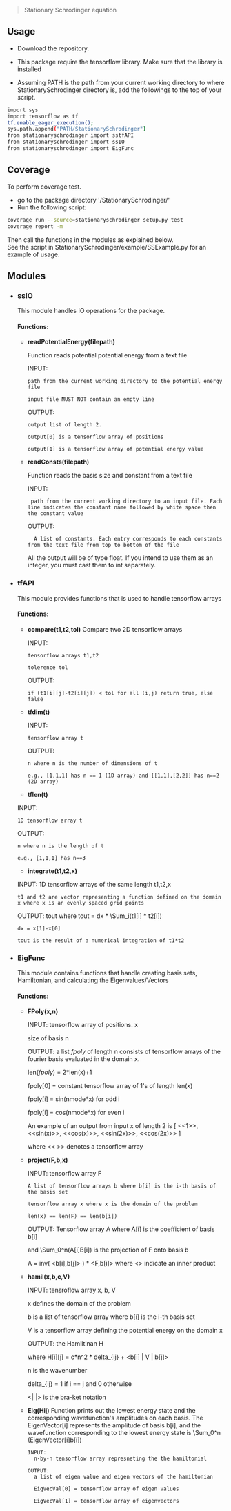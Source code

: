 
> Stationary Schrodinger equation

## Usage
  * Download the repository.

  * This package require the tensorflow library. Make sure that the library is installed

  * Assuming PATH is the path from your current working directory to where StationarySchrodinger directory is, add the followings to the top of your script.

```sh
import sys
import tensorflow as tf
tf.enable_eager_execution();
sys.path.append("PATH/StationarySchrodinger")
from stationaryschrodinger import sstfAPI
from stationaryschrodinger import ssIO
from stationaryschrodinger import EigFunc
```
## Coverage
  To perform coverage test. 

  * go to the package directory '/StationarySchrodinger/'
  * Run the following script:
  ```sh
  coverage run --source=stationaryschrodinger setup.py test
  coverage report -m
  ```
Then call the functions in the modules as explained below.  
See the script in StationarySchrodinger/example/SSExample.py for an example of usage.  

## Modules
* ### ssIO
    This module handles IO operations for the package. 
    #### Functions:
    * **readPotentialEnergy(filepath)**

         Function reads potential potential energy from a text file

         INPUT: 

          path from the current working directory to the potential energy file 

          input file MUST NOT contain an empty line

         OUTPUT: 

          output list of length 2. 

          output[0] is a tensorflow array of positions

          output[1] is a tensorflow array of potential energy value

    * **readConsts(filepath)**

         Function reads the basis size and constant from a text file

         INPUT:

           path from the current working directory to an input file. Each line indicates the constant name followed by white space then the constant value

         OUTPUT: 

            A list of constants. Each entry corresponds to each constants from the text file from top to bottom of the file


         All the output will be of type float. If you intend to use them as an integer, you must cast them to int separately. 

        
* ### tfAPI
    This module provides functions that is used to handle tensorflow arrays

    #### Functions:

    * **compare(t1,t2,tol)**
        Compare two 2D tensorflow arrays

        INPUT: 

          tensorflow arrays t1,t2

          tolerence tol

        OUTPUT: 

          if (t1[i][j]-t2[i][j]) < tol for all (i,j) return true, else false


    * **tfdim(t)**  

        INPUT: 

          tensorflow array t

        OUTPUT: 

          n where n is the number of dimensions of t 

          e.g., [1,1,1] has n == 1 (1D array) and [[1,1],[2,2]] has n==2 (2D array)
          
    * **tflen(t)**

     INPUT: 

      1D tensorflow array t

     OUTPUT: 

      n where n is the length of t

      e.g., [1,1,1] has n==3

          
    * **integrate(t1,t2,x)** 

     INPUT: 
      1D tensorflow arrays of the same length t1,t2,x

      t1 and t2 are vector representing a function defined on the domain x where x is an evenly spaced grid points

     OUTPUT: 
      tout where tout = dx * \Sum_i(t1[i] * t2[i])

      dx = x[1]-x[0]

      tout is the result of a numerical integration of t1*t2


          
* ### EigFunc 

    This module contains functions that handle creating basis sets, Hamiltonian, and calculating the Eigenvalues/Vectors

    #### Functions:  

    *   **FPoly(x,n)**  

         INPUT: 
          tensorflow array of positions. x

          size of basis n

         OUTPUT: 
          a list *fpoly* of length n consists of tensorflow arrays of the fourier basis evaluated in the domain x.

          len(*fpoly*) = 2*len(x)+1

          fpoly[0] = constant tensorflow array of 1's of length len(x)

          fpoly[i] = sin(nmode*x) for odd i

          fpoly[i] = cos(nmode*x) for even i

          An example of an output from input x of length 2 is [ <<1>>, <<sin(x)>>, <<cos(x)>>, <<sin(2x)>>, <<cos(2x)>> ] 

          where << >> denotes a tensorflow array 

  
    *   **project(F,b,x)** 

          INPUT: 
            tensorflow array F

            A list of tensorflow arrays b where b[i] is the i-th basis of the basis set

            tensorflow array x where x is the domain of the problem

            len(x) == len(F) == len(b[i])

         OUTPUT: 
          Tensorflow array A where A[i] is the coefficient of basis b[i] 

          and \Sum_0^n(A[i]B[i]) is the projection of F onto basis b

          A = inv( <b[i],b[j]> ) * <F,b[i]> where <> indicate an inner product

  

    *   **hamil(x,b,c,V)**  

         INPUT: 
          tensroflow array x, b, V

          x defines the domain of the problem

          b is a list of tensorflow array where b[i] is the i-th basis set

          V is a tensorflow array defining the potential energy on the domain x

         OUTPUT: 
          the Hamiltinan H

          where H[i][j] = c*n^2 * delta_{ij} + <b[i] | V | b[j]>

          n is the wavenumber

          delta_{ij} = 1 if i == j and 0 otherwise

          <| |> is the bra-ket notation



    * **Eig(Hij)**
            Function prints out the lowest energy state and the corresponding wavefunction's amplitudes on each basis. The EigenVector[i] represents the amplitude of basis b[i], and the wavefunction corresponding to the lowest energy state is \Sum_0^n (EigenVector[i]b[i]) 

          INPUT: 
            n-by-n tensorflow array represneting the the hamiltonial

          OUTPUT: 
            a list of eigen value and eigen vectors of the hamiltonian

            EigVecVal[0] = tensorflow array of eigen values

            EigVecVal[1] = tensorflow array of eigenvectors 


          



```


